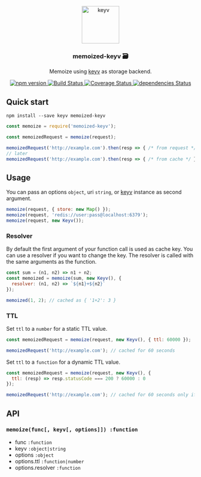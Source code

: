 <p align="center">
  <a href="https://github.com/lukechilds/keyv">
    <img width="100" src="https://rawgit.com/lukechilds/keyv/master/media/logo.svg" alt="keyv">
  </a>
  <h3 align="center">memoized-keyv 🗃</h3>
  <p align="center">Memoize using <a href="https://github.com/lukechilds/keyv">keyv</a> as storage backend.<p>
  <p align="center">
    <a href="https://www.npmjs.com/package/memoized-keyv">
      <img src="https://img.shields.io/npm/v/memoized-keyv.svg" alt="npm version">
    </a>
    <a href="https://travis-ci.org/Moeriki/memoized-keyv">
      <img src="https://travis-ci.org/Moeriki/memoized-keyv.svg?branch=master" alt="Build Status"></img>
    </a>
    <a href="https://coveralls.io/github/Moeriki/memoized-keyv?branch=master">
      <img src="https://coveralls.io/repos/github/Moeriki/memoized-keyv/badge.svg?branch=master" alt="Coverage Status"></img>
    </a>
    <a href="https://david-dm.org/moeriki/memoized-keyv">
      <img src="https://david-dm.org/moeriki/memoized-keyv/status.svg" alt="dependencies Status"></img>
    </a>
  </p>
</p>

## Quick start

```
npm install --save keyv memoized-keyv
```

```js
const memoize = require('memoized-keyv');

const memoizedRequest = memoize(request);

memoizedRequest('http://example.com').then(resp => { /* from request */ });
// later
memoizedRequest('http://example.com').then(resp => { /* from cache */ });
```

## Usage

You can pass an options `object`, uri `string`, or [keyv](https://github.com/lukechilds/keyv) instance as second argument.

```js
memoize(request, { store: new Map() });
memoize(request, 'redis://user:pass@localhost:6379');
memoize(request, new Keyv());
```

### Resolver

By default the first argument of your function call is used as cache key. You can use a resolver if you want to change the key. The resolver is called with the same arguments as the function.

```js
const sum = (n1, n2) => n1 + n2;
const memoized = memoize(sum, new Keyv(), {
  resolver: (n1, n2) => `${n1}+${n2}`
});

memoized(1, 2); // cached as { '1+2': 3 }
```

### TTL

Set `ttl` to a `number` for a static TTL value.

```js
const memoizedRequest = memoize(request, new Keyv(), { ttl: 60000 });

memoizedRequest('http://example.com'); // cached for 60 seconds
```

Set `ttl` to a `function` for a dynamic TTL value.

```js
const memoizedRequest = memoize(request, new Keyv(), {
  ttl: (resp) => resp.statusCode === 200 ? 60000 : 0
});

memoizedRequest('http://example.com'); // cached for 60 seconds only if response was 200 OK
```

## API

### `memoize(func[, keyv[, options]]) :function`

* func `:function`
* keyv `:object|string`
* options `:object`
* options.ttl `:function|number`
* options.resolver `:function`
